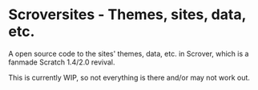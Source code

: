 # Scroversites - Themes, sites, data, etc.
A open source code to the sites' themes, data, etc. in Scrover, which is a fanmade Scratch 1.4/2.0 revival.

This is currently WIP, so not everything is there and/or may not work out.
